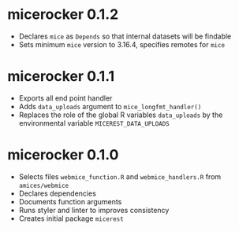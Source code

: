 # micerocker 0.1.2

* Declares `mice` as `Depends` so that internal datasets will be findable
* Sets minimum `mice` version to 3.16.4, specifies remotes for `mice`

# micerocker 0.1.1

* Exports all end point handler
* Adds `data_uploads` argument to `mice_longfmt_handler()`
* Replaces the role of the global R variables `data_uploads` by the environmental variable `MICEREST_DATA_UPLOADS`

# micerocker 0.1.0

* Selects files `webmice_function.R` and `webmice_handlers.R` from `amices/webmice`
* Declares dependencies
* Documents function arguments
* Runs styler and linter to improves consistency
* Creates initial package `micerest`
